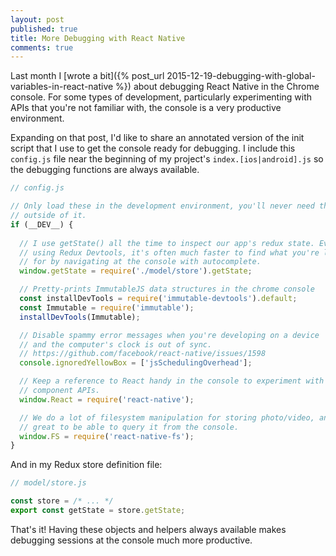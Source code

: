 ```yaml
---
layout: post
published: true
title: More Debugging with React Native
comments: true
---
```


Last month I [wrote a bit]({% post_url 2015-12-19-debugging-with-global-variables-in-react-native %}) about debugging React Native in the Chrome console. For some types of development, particularly experimenting with APIs that you're not familiar with, the console is a very productive environment.

Expanding on that post, I'd like to share an annotated version of the init script that I use to get the console ready for debugging. I include this `config.js` file near the beginning of my project's `index.[ios|android].js` so the debugging functions are always available.

```js
// config.js

// Only load these in the development environment, you'll never need them
// outside of it.
if (__DEV__) {
  
  // I use getState() all the time to inspect our app's redux state. Even when
  // using Redux Devtools, it's often much faster to find what you're looking
  // for by navigating at the console with autocomplete.
  window.getState = require('./model/store').getState;

  // Pretty-prints ImmutableJS data structures in the chrome console
  const installDevTools = require('immutable-devtools').default;
  const Immutable = require('immutable');
  installDevTools(Immutable);

  // Disable spammy error messages when you're developing on a device
  // and the computer's clock is out of sync.
  // https://github.com/facebook/react-native/issues/1598
  console.ignoredYellowBox = ['jsSchedulingOverhead'];

  // Keep a reference to React handy in the console to experiment with
  // component APIs.
  window.React = require('react-native');

  // We do a lot of filesystem manipulation for storing photo/video, and it's
  // great to be able to query it from the console.
  window.FS = require('react-native-fs');
}
```

And in my Redux store definition file:

```js
// model/store.js

const store = /* ... */
export const getState = store.getState;
```

That's it! Having these objects and helpers always available makes debugging sessions at the console much more productive.
